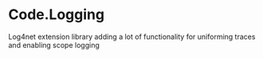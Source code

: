 # Code.Logging
Log4net extension library adding a lot of functionality for uniforming traces and enabling scope logging
